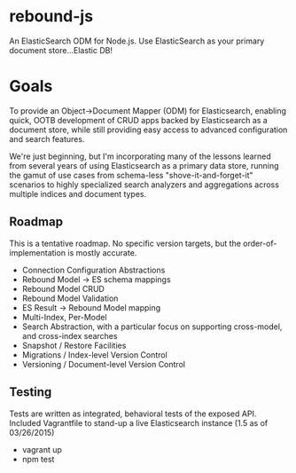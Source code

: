 rebound-js
==========

An ElasticSearch ODM for Node.js. Use ElasticSearch as your primary document store...Elastic DB!

Goals
=====

To provide an Object->Document Mapper (ODM) for Elasticsearch, enabling quick, OOTB development of CRUD apps backed by Elasticsearch as a document store, while still providing easy access to advanced configuration and search features.

We're just beginning, but I'm incorporating many of the lessons learned from several years of using Elasticsearch as a primary data store, running the gamut of use cases from schema-less "shove-it-and-forget-it" scenarios to highly specialized search analyzers and aggregations across multiple indices and document types.

Roadmap
-------

This is a tentative roadmap. No specific version targets, but the order-of-implementation is mostly accurate.

* Connection Configuration Abstractions
* Rebound Model -> ES schema mappings
* Rebound Model CRUD
* Rebound Model Validation
* ES Result -> Rebound Model mapping
* Multi-Index, Per-Model
* Search Abstraction, with a particular focus on supporting cross-model, and cross-index searches
* Snapshot / Restore Facilities
* Migrations / Index-level Version Control
* Versioning / Document-level Version Control

Testing
-------

Tests are written as integrated, behavioral tests of the exposed API. Included Vagrantfile to stand-up a live Elasticsearch instance (1.5 as of 03/26/2015)

* vagrant up
* npm test
